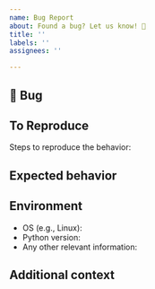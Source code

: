 ```yaml
---
name: Bug Report
about: Found a bug? Let us know! 🐛
title: ''
labels: ''
assignees: ''

---
```


## 🐛 Bug

<!-- A clear and concise description of what the bug is. -->

## To Reproduce

Steps to reproduce the behavior:

<!-- If you have a code sample, error messages, stack traces, please provide it here as well -->

## Expected behavior

<!-- A clear and concise description of what you expected to happen. -->

## Environment

 - OS (e.g., Linux):
 - Python version:
 - Any other relevant information:


## Additional context

<!-- Add any other context about the problem here. -->
